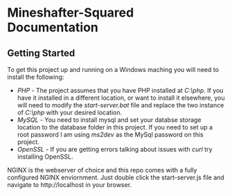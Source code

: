Mineshafter-Squared Documentation
=================================
Getting Started
---------------
To get this project up and running on a Windows maching you will need to install the following:
*   *PHP* - The project assumes that you have PHP installed at _C:\php_. If you have it installed in a different location, or want to install it elsewhere, you will need to modify the _start-server.bat_ file and replace the two instance of _C:\php_ with your desired location.
*   *MySQL* - You need to install mysql and set your databse storage location to the database folder in this project.  If you need to set up a root password I am using _ms2dev_ as the MySql password on this project.
*   *OpenSSL* - If you are getting errors talking about issues with _curl_ try installing OpenSSL.

NGINX is the webserver of choice and this repo comes with a fully configured NGINX enviornment.  Just double click the start-server.js file and navigate to http://localhost in your browser.